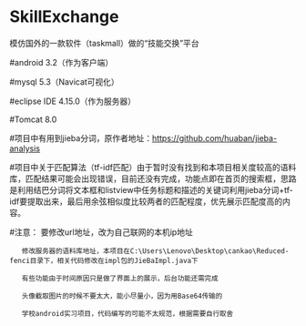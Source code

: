 # SkillExchange
模仿国外的一款软件（taskmall）做的“技能交换”平台


#android 3.2（作为客户端）

#mysql 5.3（Navicat可视化） 

#eclipse IDE 4.15.0（作为服务器）

#Tomcat 8.0

#项目中有用到jieba分词，原作者地址：https://github.com/huaban/jieba-analysis

#项目中关于匹配算法（tf-idf匹配）由于暂时没有找到和本项目相关度较高的语料库，匹配结果可能会出现错误，目前还没有完成，功能点即在首页的搜索框，思路是利用结巴分词将文本框和listview中任务标题和描述的关键词利用jieba分词+tf-idf要提取出来，最后用余弦相似度比较两者的匹配程度，优先展示匹配度高的内容。

#注意： 要修改url地址，改为自己联网的本机ip地址

       修改服务器的语料库地址，本项目在C:\Users\Lenovo\Desktop\cankao\Reduced-fenci目录下，相关代码修改在impl包的JieBaImpl.java下
      
       有些功能由于时间原因只是做了界面上的展示，后台功能还需完成
       
       头像截取图片的时候不要太大，能小尽量小，因为用Base64传输的
       
       学校android实习项目，代码编写的可能不太规范，根据需要自行取舍
	

